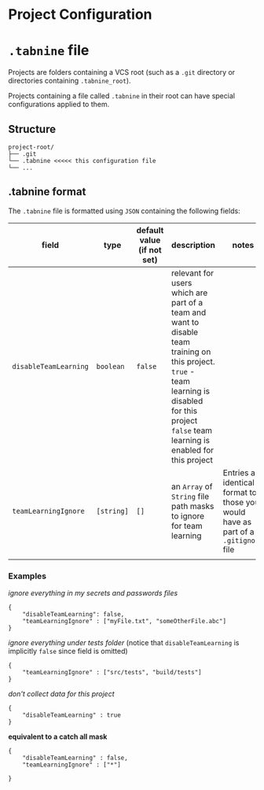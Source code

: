 # Project Configuration

# `.tabnine` file

Projects are folders containing a VCS root (such as a `.git` directory or directories containing `.tabnine_root`).

Projects containing a file called `.tabnine` in their root can have special configurations applied to them.

## Structure

```
project-root/
├── .git
└── .tabnine <<<<< this configuration file
└── ...
```


## .tabnine format
The `.tabnine` file is formatted using `JSON` containing the following fields:



| field                 | type       | default value (if not set)     | description                                                                                                                                                                                            | notes                                                                                                |
|-----------------------|------------|--------------------------------|--------------------------------------------------------------------------------------------------------------------------------------------------------------------------------------------------------|------------------------------------------------------------------------------------------------------|
| `disableTeamLearning` | `boolean`  | `false`                         | relevant for users which are part of a team and want to disable team training on this project. `true` - team learning is disabled for this project  `false` team learning is enabled for this project  |                                                                                                      |
| `teamLearningIgnore`  | `[string]` | `[]` | an `Array` of `String` file path masks to ignore for team learning                                                                                                           | Entries are identical in format to those you would have as part of a `.gitignore` file |
|                       |            |                                |                                                                                                                                                                                                        |                                                                                                      |

### Examples
*ignore everything in my secrets and passwords files*
```
{
    "disableTeamLearning": false,
    "teamLearningIgnore" : ["myFile.txt", "someOtherFile.abc"]
}
```
*ignore everything under tests folder*
(notice that `disableTeamLearning` is implicitly `false` since field is omitted)

```
{
    "teamLearningIgnore" : ["src/tests", "build/tests"]
}
```

*don't collect data for this project*
```
{
    "disableTeamLearning" : true
}
```
**equivalent to a catch all mask**
```
{
    "disableTeamLearning" : false,
    "teamLearningIgnore" : ["*"]

}
```